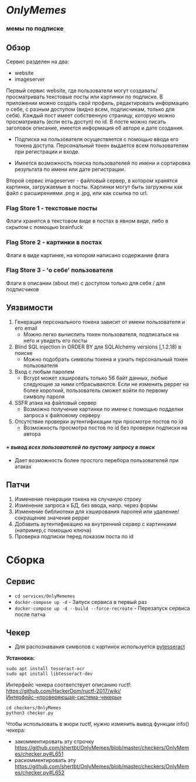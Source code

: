 # *OnlyMemes*
### мемы по подписке
## Обзор
Сервис разделен на два:

- website
- imageserver

Первый сервис website, где пользователи могут создавать/просматривать текстовые посты или картинки по подписке. В приложении можно создать свой профиль, редактировать информацию о себе, с разным доступом (видно всем, подписчикам, только для себя). Каждый пост имеет собственную страницу, которую можно просматривать (если есть доступ) по id. В посте можно писать заголовок описание, имеется информация об авторе и дате создания. 

- Подписка на пользователя осуществяется с помощью ввода его токена доступа. Персональный токен выдается всем пользователям при регистрации и входе.

- Имеется возможность поиска пользователей по имени и сортировка результата по имени или дате регистрации.

Второй сервис imageserver - файловый сервер, в котором хранятся картинки, загружаемые в посты. Картинки могут быть загружены как файл с расширениями .png и .jpg, или как ссылка по url.

### Flag Store 1 - текстовые посты
Флаги хранятся в текстовом виде в постах в явном виде, либо в скрытом с помощью brainfuck

### Flag Store 2 - картинки в постах
Флаги в виде картинке, на котором написано содержание флага

### Flag Store 3 - 'о себе' пользователя
Флаги в описании (about me) с доступом только для себя / для подписчиков

## Уязвимости
1.  Генерация персонального токена зависит от имени пользователя и его email
    - Можно легко вычислить токен пользователя, подписаться на него и увидеть его посты
2.  Blind SQL injection in ORDER BY для SQLAlchemy versions [,1.2.18) в поиске
    - Можно подобрать символы токена и узнать персональный токен пользователя
3. Вход с любым паролем
    - Bcrypt может хэшировать только 56 байт данных, любые следующие за ними отбрасываются. Если не изменить pepper на более короткий, пользователь сможет войти по первому символу пароля
4. SSFR атака на файловый сервер
    - Возможно получение картинки по имени с помощью подделки запроса к файловому серверу
5. Отсутствие проверки аутентификации при просмотре постов по id
    - Возможность просмотра постов по id без проверки подписки на автора


#### + ***вывод всех пользователей по пустому запросу в поиск***
- Дает возможность более простого перебора пользователей при атаках

## Патчи
1. Изменение генерации токена на случаную строку
2. Изменение запроса к БД, без ввода, напр. через формы
3. Изменение библиотеки для хэширования паролей или удаление/сокращение значения pepper
4. Добавить аутентификацию на внутренний сервер с картинками (например,с помощью ключа) 
5. Проверка подписки перед показом поста по id

# Сборка
## Сервис
- `cd services/OnlyMememes`
- `docker-compose up -d` - Запуск сервиса в первый раз
- `docker-compose up -d --build --force-recreate` - Перезапуск сервиса после патча
## Чекер
- Для распознавания символов с картинок используется [pytesseract](https://pypi.org/project/pytesseract/)

**Установка:**
```
sudo apt install tesseract-ocr
sudo apt install libtesseract-dev
```

Интерфейс чекера соответствует описанию ructf: https://github.com/HackerDom/ructf-2017/wiki/Интерфейс-«проверяющая-система-чекеры»

```
cd checkers/OnlyMemes
python3 checker.py
```
Чтобы использовать в жюри ructf, нужно изменить вывод функции info() чекера:
* закомментировать эту строчку
https://github.com/shertbt/OnlyMemes/blob/master/checkers/OnlyMemes/checker.py#L651
* раскомментировать эту
https://github.com/shertbt/OnlyMemes/blob/master/checkers/OnlyMemes/checker.py#L652


